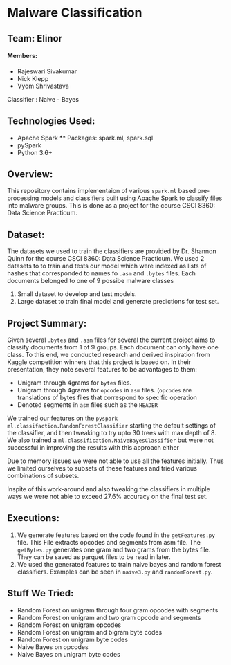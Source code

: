 
# Malware Classification
## Team: Elinor
#### Members: 
* Rajeswari Sivakumar
* Nick Klepp
* Vyom Shrivastava

Classifier : Naive - Bayes

## Technologies Used:
* Apache Spark
  ** Packages: spark.ml, spark.sql
* pySpark
* Python 3.6+

## Overview:
This repository contains implementaion of various `spark.ml` based pre-processing models and classifiers built using Apache Spark to classify files into malware groups. This is done as a project for the course CSCI 8360: Data Science Practicum.

## Dataset:
The datasets we used to train the classifiers are provided by Dr. Shannon Quinn for the course CSCI 8360: Data Science Practicum. We used 2 datasets to to train and tests our model which were indexed as lists of hashes that corresponded to names fo `.asm` and `.bytes` files. Each documents belonged to one of 9 possibe malware classes
1. Small dataset to develop and test models. 
2. Large dataset to train final model and generate predictions for test set.

## Project Summary:
Given several `.bytes` and `.asm` files for several  the current project aims to classify documents from 1 of 9 groups. Each document can only have one class. To this end, we conducted research and derived inspiration from Kaggle competition winners that this project is based on. In their presentation, they note several features to be advantages to them:
  - Unigram through 4grams for `bytes` files.
  - Unigram through 4grams for `opcodes` in `asm` files. (`opcodes` are translations of bytes files that correspond to specific operation
  - Denoted segments in `asm` files such as the `HEADER`

We trained our features on the `pyspark` `ml.classifaction.RandomForestClassifier` starting the default settings of the classifier, and then tweaking to try upto 30 trees with max depth of 8. We also trained a `ml.classification.NaiveBayesClassifier` but were not successful in improving the results with this approach either

Due to memory issues we were not able to use all the features initially. Thus we limited ourselves to subsets of these features and tried various combinations of subsets. 

Inspite of this work-around and also tweaking the classifiers in multiple ways we were not able to exceed 27.6% accuracy on the final test set.

## Executions:

1. We generate features based on the code found in the `getFeatures.py` file. This File extracts opcodes and segments from asm file. The `getBytes.py` generates one gram and two grams from the bytes file. They can be saved as parquet files to be read in later.
2. We used the generated features to train naive bayes and random forest classifiers. Examples can be seen in `naive3.py` and `randomForest.py`.

## Stuff We Tried:
* Random Forest on unigram through four gram opcodes with segments
* Random Forest on unigram and two gram opcode and segments
* Random Forest on unigram opcodes
* Random Forest on unigram and bigram byte codes
* Random Forest on unigram byte codes
* Naive Bayes on opcodes
* Naive Bayes on unigram byte codes


